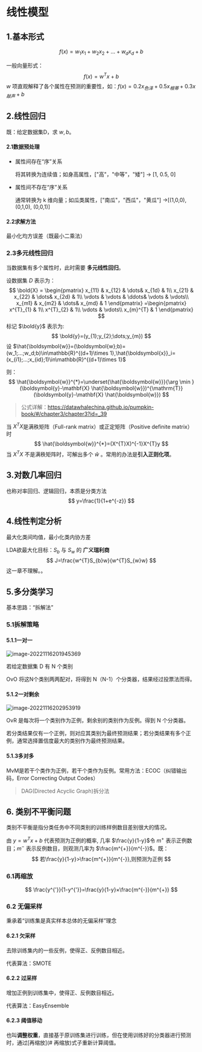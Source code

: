 # 线性模型

## 1.基本形式

$$
f(x)=w_{1}x_{1}+w_{2}x_{2}+\dots+w_{d}x_{d}+b
$$

一般向量形式：
$$
f(x)=w^{T}x+b
$$
$w$ 项直观解释了各个属性在预测的重要性，如：$f(x)=0.2x_{色泽}+0.5x_{根蒂}+0.3x_{敲声}+b$

## 2.线性回归

既：给定数据集D，求 $w,b$。

#### 2.1数据预处理

- 属性间存在“序”关系

  将其转换为连续值；如身高属性，["高"，"中等"，"矮"] → [1, 0.5, 0]

- 属性间不存在“序”关系

  通常转换为 k 维向量；如瓜类属性，["南瓜"，"西瓜"，"黄瓜"] →[(1,0,0), (0,1,0), (0,0,1)]

#### 2.2求解方法

最小化均方误差（既最小二乘法）

### 2.3多元线性回归

当数据集有多个属性时，此时需要 **多元线性回归**。

设数据集 $D$ 表示为：
$$
\bold{X} = \begin{pmatrix}
 x_{11} & x_{12} & \dots& x_{1d} & 1\\
 x_{21} & x_{22} & \dots& x_{2d} & 1\\
\vdots  & \vdots & \ddots& \vdots & \vdots\\
 x_{m1} & x_{m2} & \dots& x_{md} & 1
\end{pmatrix}
=\begin{pmatrix}
 x^{T}_{1} & 1\\
 x^{T}_{2}  & 1\\
\vdots   & \vdots\\
 x_{m}^{T} & 1
\end{pmatrix}
$$
标记 $\bold{y}$ 表示为:
$$
\bold{y}=(y_{1};y_{2};\dots;y_{m})
$$
设 $\hat{\boldsymbol{w}}=(\boldsymbol{w};b)=(w_1;...;w_d;b)\in\mathbb{R}^{(d+1)\times 1},\hat{\boldsymbol{x}}_i=(x_{i1};...;x_{id};1)\in\mathbb{R}^{(d+1)\times 1}$

则：
$$
\hat{\boldsymbol{w}}^{*}=\underset{\hat{\boldsymbol{w}}}{\arg \min }(\boldsymbol{y}-\mathbf{X} \hat{\boldsymbol{w}})^{\mathrm{T}}(\boldsymbol{y}-\mathbf{X} \hat{\boldsymbol{w}})
$$

> 公式详解：https://datawhalechina.github.io/pumpkin-book/#/chapter3/chapter3?id=_39

当 $X^{T}X$是满秩矩阵（Full-rank matrix）或正定矩阵（Positive definite matrix）时
$$
\hat{\boldsymbol{w}}^{*}=(X^{T}X)^{-1}X^{T}y
$$
当 $X^{T}X$ 不是满秩矩阵时，可解出多个 $\hat{w}$  。常用的办法是**引入正则化项**。

## 3.对数几率回归

也称对率回归、逻辑回归，本质是分类方法
$$
y=\frac{1}{1+e^{-z}}
$$

## 4.线性判定分析

最大化类间均值，最小化类内协方差

LDA欲最大化目标：$S_{b}$ 与 $S_{w}$ 的 **广义瑞利商**
$$
J=\frac{w^{T}S_{b}w}{w^{T}S_{w}w}
$$
这一章不理解。。

## 5.多分类学习

基本思路：“拆解法”

### 5.1拆解策略

#### 5.1.1一对一

![image-20221116201945369](https://www.wangwangyz.site/%E4%B8%AA%E4%BA%BA%E5%9B%BE%E5%BA%8A/image-20221116201945369.png)

若给定数据集 D 有 N 个类别

OvO 将这N个类别两两配对，将得到 N（N-1）个分类器，结果经过投票法而得。

#### 5.1.2一对剩余

![image-20221116202953919](https://www.wangwangyz.site/%E4%B8%AA%E4%BA%BA%E5%9B%BE%E5%BA%8A/image-20221116202953919.png)

OvR 是每次将一个类别作为正例，剩余别的类别作为反例。得到 N 个分类器。

若分类结果仅有一个正例，则对应其类别为最终预测结果；若分类结果有多个正例，通常选择置信度最大的类别作为最终预测结果。

#### 5.1.3多对多

MvM是若干个类作为正例，若干个类作为反例。常用方法：ECOC（纠错输出码，Error Correcting Output Codes）

> DAG(Directed Acyclic Graph)拆分法

## 6. 类别不平衡问题

类别不平衡是指分类任务中不同类别的训练样例数目差别很大的情况。

由 $y=w^{T}x+b$ 代表预测为正例的概率, 几率 $\frac{y}{1-y}$令 $m^{+}$ 表示正例数目；$m^{-}$ 表示反例数目，则观测几率为 $\frac{m^{+}}{m^{-}}$。既：
$$
若\frac{y}{1-y}>\frac{m^{+}}{m^{-}},则预测为正例
$$


### 6.1再缩放

$$
\frac{y^{'}}{1-y^{'}}=\frac{y}{1-y}×\frac{m^{-}}{m^{+}}
$$

### 6.2 无偏采样

秉承着“训练集是真实样本总体的无偏采样”理念

#### 6.2.1 欠采样

去除训练集内的一些反例，使得正、反例数目相近。

代表算法：SMOTE

#### 6.2.2 过采样

增加正例到训练集中，使得正、反例数目相近。

代表算法：EasyEnsemble

#### 6.2.3 阈值移动

也叫**调整权重**，直接基于原训练集进行训练，但在使用训练好的分类器进行预测时，通过[再缩放](# 再缩放)式子重新计算阈值。